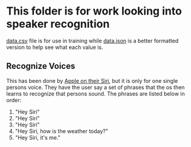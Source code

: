 # This folder is for work looking into speaker recognition
[data.csv](recognition/audio/Models/data.csv) file is for use in training while [data.json](recognition/audio/Models/data.json) is a better formatted version to help see what each value is.

## Recognize Voices
This has been done by [Apple on their Siri](https://machinelearning.apple.com/research/personalized-hey-siri), but it is only for one single persons voice.
They have the user say a set of phrases that the os then learns to recognize that persons 
sound. The phrases are listed below in order:
1. "Hey Siri"
2. "Hey Siri"
3. "Hey Siri"
4. "Hey Siri, how is the weather today?"
5. "Hey Siri, it's me."